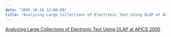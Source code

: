 ```yaml
---
date: "2005-10-16 12:00:00"
title: "Analyzing Large Collections of Electronic Text Using OLAP at APICS 2005"
---
```


[Analyzing Large Collections of Electronic Text Using OLAP at APICS 2005](/lemire/blog/2005/10-16-analyzing-large-collections-of-electronic-text-using-olap)

